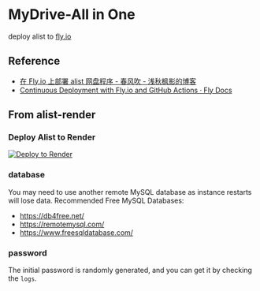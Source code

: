 # MyDrive-All in One
deploy alist to [fly.io](https://fly.io)

## Reference
* [在 Fly.io 上部署 alist 网盘程序 - 春风吹 - 浅秋枫影的博客](https://cuojue.org/read/deploy-alist-in-flyio.html#%E5%87%86%E5%A4%87%E5%B7%A5%E4%BD%9C)
* [Continuous Deployment with Fly.io and GitHub Actions · Fly Docs](https://fly.io/docs/app-guides/continuous-deployment-with-github-actions/)


## From alist-render

### Deploy Alist to Render
[![Deploy to Render](https://render.com/images/deploy-to-render-button.svg)](https://render.com/deploy)

### database
You may need to use another remote MySQL database as instance restarts will lose data.
Recommended Free MySQL Databases:
- https://db4free.net/
- https://remotemysql.com/
- https://www.freesqldatabase.com/

### password
The initial password is randomly generated, and you can get it by checking the `logs`.